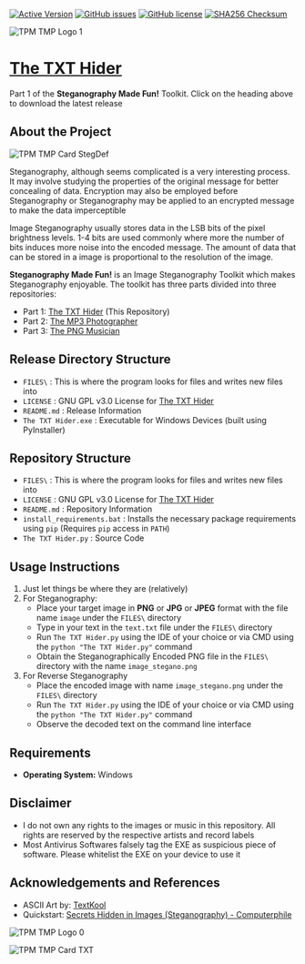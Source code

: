 [![Active Version](https://img.shields.io/badge/version-v2022.07.19-blue)](https://github.com/SagarDevAchar/TheTXTHider/releases/download/release/The.TXT.Hider.v2022.07.19.zip)
[![GitHub issues](https://img.shields.io/github/issues/SagarDevAchar/TheTXTHider)](https://github.com/SagarDevAchar/TheTXTHider/issues)
[![GitHub license](https://img.shields.io/github/license/SagarDevAchar/TheTXTHider)](https://github.com/SagarDevAchar/TheTXTHider/blob/main/LICENSE)
[![SHA256 Checksum](https://img.shields.io/badge/sha256-81abab7934b36d9ccf490b0c57b60b6cf2773844a439434346bd60da45fc7798-red)](https://emn178.github.io/online-tools/sha256_checksum.html)

![TPM TMP Logo 1](https://user-images.githubusercontent.com/51400137/183991932-b38b05ec-81bf-454f-bb84-9358d8bacd83.png)

# [The TXT Hider](https://github.com/SagarDevAchar/TheTXTHider/releases/download/release/The.TXT.Hider.v2022.07.19.zip)

Part 1 of the **Steganography Made Fun!** Toolkit. Click on the heading above to download the latest release

## About the Project

![TPM TMP Card StegDef](https://user-images.githubusercontent.com/51400137/183993442-544ff0b9-dea6-45d6-bd98-073dddf2c3fd.png)

Steganography, although seems complicated is a very interesting process. It may involve studying the properties of the original message for better concealing of data. Encryption may also be employed before Steganography or Steganography may be applied to an encrypted message to make the data imperceptible

Image Steganography usually stores data in the LSB bits of the pixel brightness levels. 1-4 bits are used commonly where more the number of bits induces more noise into the encoded message. The amount of data that can be stored in a image is proportional to the resolution of the image.

**Steganography Made Fun!** is an Image Steganography Toolkit which makes Steganography enjoyable. The toolkit has three parts divided into three repositories:
- Part 1: [The TXT Hider](https://sagardevachar.github.io/TheTXTHider/) (This Repository)
- Part 2: [The MP3 Photographer](https://sagardevachar.github.io/TheMP3Photographer/)
- Part 3: [The PNG Musician](https://sagardevachar.github.io/ThePNGMusician/)

## Release Directory Structure

- `FILES\` : This is where the program looks for files and writes new files into
- `LICENSE` : GNU GPL v3.0 License for [The TXT Hider](https://github.com/SagarDevAchar/TheTXTHider)
- `README.md` : Release Information
- `The TXT Hider.exe` : Executable for Windows Devices (built using PyInstaller)

## Repository Structure

- `FILES\` : This is where the program looks for files and writes new files into
- `LICENSE` : GNU GPL v3.0 License for [The TXT Hider](https://github.com/SagarDevAchar/TheTXTHider)
- `README.md` : Repository Information
- `install_requirements.bat` : Installs the necessary package requirements using `pip` (Requires `pip` access in `PATH`)
- `The TXT Hider.py` : Source Code

## Usage Instructions

1. Just let things be where they are (relatively)
2. For Steganography:
    - Place your target image in **PNG** or **JPG** or **JPEG** format with the file name `image` under the `FILES\` directory
    - Type in your text in the `text.txt` file under the `FILES\` directory
    - Run `The TXT Hider.py` using the IDE of your choice or via CMD using the `python "The TXT Hider.py"` command
    - Obtain the Steganographically Encoded PNG file in the `FILES\` directory with the name `image_stegano.png`
3. For Reverse Steganography
    - Place the encoded image with name `image_stegano.png` under the `FILES\` directory
    - Run `The TXT Hider.py` using the IDE of your choice or via CMD using the `python "The TXT Hider.py"` command
    - Observe the decoded text on the command line interface

## Requirements

- **Operating System:** Windows

## Disclaimer

- I do not own any rights to the images or music in this repository. All rights are reserved by the respective artists and record labels
- Most Antivirus Softwares falsely tag the EXE as suspicious piece of software. Please whitelist the EXE on your device to use it

## Acknowledgements and References

- ASCII Art by: [TextKool](https://textkool.com/en)
- Quickstart: [Secrets Hidden in Images (Steganography) - Computerphile](https://youtu.be/TWEXCYQKyDc)

![TPM TMP Logo 0](https://user-images.githubusercontent.com/51400137/183991799-2e104795-d1ba-452c-9284-9b44e0ffb9e6.png)

![TPM TMP Card TXT](https://user-images.githubusercontent.com/51400137/183991820-0c4a8a7a-c072-4bb8-8d8e-25838dc6dbfb.png)

